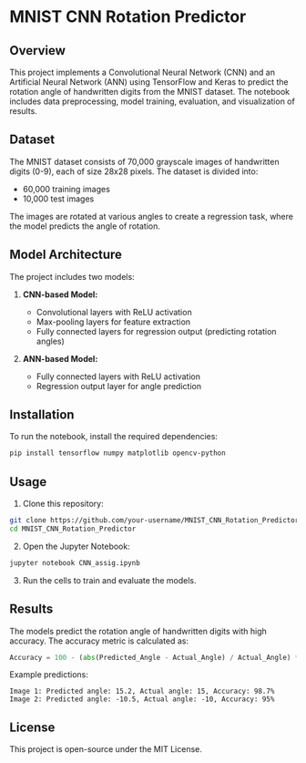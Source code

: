 # MNIST CNN Rotation Predictor

## Overview
This project implements a Convolutional Neural Network (CNN) and an Artificial Neural Network (ANN) using TensorFlow and Keras to predict the rotation angle of handwritten digits from the MNIST dataset. The notebook includes data preprocessing, model training, evaluation, and visualization of results.

## Dataset
The MNIST dataset consists of 70,000 grayscale images of handwritten digits (0-9), each of size 28x28 pixels. The dataset is divided into:
- 60,000 training images
- 10,000 test images

The images are rotated at various angles to create a regression task, where the model predicts the angle of rotation.

## Model Architecture
The project includes two models:
1. **CNN-based Model:**
   - Convolutional layers with ReLU activation
   - Max-pooling layers for feature extraction
   - Fully connected layers for regression output (predicting rotation angles)

2. **ANN-based Model:**
   - Fully connected layers with ReLU activation
   - Regression output layer for angle prediction

## Installation
To run the notebook, install the required dependencies:
```bash
pip install tensorflow numpy matplotlib opencv-python
```

## Usage
1. Clone this repository:
```bash
git clone https://github.com/your-username/MNIST_CNN_Rotation_Predictor.git
cd MNIST_CNN_Rotation_Predictor
```
2. Open the Jupyter Notebook:
```bash
jupyter notebook CNN_assig.ipynb
```
3. Run the cells to train and evaluate the models.

## Results
The models predict the rotation angle of handwritten digits with high accuracy. The accuracy metric is calculated as:
```python
Accuracy = 100 - (abs(Predicted_Angle - Actual_Angle) / Actual_Angle) * 100
```
Example predictions:
```
Image 1: Predicted angle: 15.2, Actual angle: 15, Accuracy: 98.7%
Image 2: Predicted angle: -10.5, Actual angle: -10, Accuracy: 95%
```

## License
This project is open-source under the MIT License.

